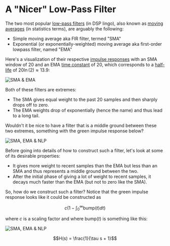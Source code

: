 # A "Nicer" Low-Pass Filter

The two most popular
[low-pass filters](https://en.wikipedia.org/wiki/Low-pass_filter)
(in DSP lingo),
also known as
[moving averages](https://en.wikipedia.org/wiki/Moving_average)
(in statistics terms), are arguably the following:

- Simple moving average aka FIR filter, termed "SMA"
- Exponential (or exponentially-weighted) moving average aka first-order lowpass filter, named "EMA"

Here's a visualization of their respective
[impulse responses](https://en.wikipedia.org/wiki/Impulse_response)
with
an SMA window of 20 and an EMA
[time constant](https://en.wikipedia.org/wiki/Time_constant)
of 20, which corresponds to a
[half-life](https://en.wikipedia.org/wiki/Half-life#Formulas_for_half-life_in_exponential_decay)
of $20 \ln(2) \approx 13.9$:

![SMA & EMA](/better-lowpass/sma+ema.png)

Both of these filters are extremes:
- The SMA gives equal weight to the past 20 samples and then sharply drops off
  to zero.
- The EMA weights drop of exponentially (hence the name) and thus lead to a long
  tail.
  
Wouldn't it be nice to have a filter that is a middle ground between these two
extremes, something with the green impulse response below?

![SMA, EMA & NLP](/better-lowpass/sma+ema+nlp4.png)

Before going into details of how to construct such a filter, let's look at some
of its desirable properties:
- It gives more weight to recent samples than the EMA but less than an SMA and
  thus represents a middle ground between the two.
- After the initial phase of giving a lot of weight to recent samples, it decays
  much faster than the EMA (but not to zero like the SMA).

So, how do we construct such a filter? Notice that the green impulse response
looks like it could be constructed as

$$c (1 - \int_0^\infty \text{bump}(t) dt)$$

where $c$ is a scaling factor and where $\text{bump}(t)$  is something like this:

![SMA, EMA & NLP](/better-lowpass/bump.png)





$$H(s) = \frac{1}{\tau s + 1}$$
